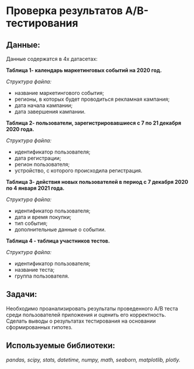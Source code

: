 # Проверка результатов А/B-тестирования  

## Данные:
Данные содержатся в 4х датасетах:

**Таблица 1- календарь маркетинговых событий на 2020 год.**

*Структура файла:*

- название маркетингового события;
- регионы, в которых будет проводиться рекламная кампания;
- дата начала кампании;
- дата завершения кампании.

**Таблица 2- пользователи, зарегистрировавшиеся с 7 по 21 декабря 2020 года.**

*Структура файла:*

- идентификатор пользователя;
- дата регистрации;
- регион пользователя;
- устройство, с которого происходила регистрация.

**Таблица 3- действия новых пользователей в период с 7 декабря 2020 по 4 января 2021 года.**

*Структура файла:*

- идентификатор пользователя;
- дата и время покупки;
- тип события;
- дополнительные данные о событии. 

**Таблица 4 - таблица участников тестов.**

*Структура файла:*

- идентификатор пользователя;
- название теста;
- группа пользователя.

## Задачи:  

Необходимо проанализировать результаты проведенного А/В теста среди пользователей приложения и оценить его корректность.  
Сделать выводы о результатах тестирования на основании сформированных гипотез.

## Используемые библиотеки:  

*pandas, scipy, stats, datetime, numpy, math, seaborn, matplotlib, plotly.*

